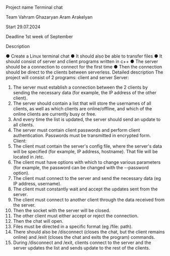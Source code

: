 Project name  		Terminal chat 

Team				Vahram Ghazaryan Aram Arakelyan

Start				29.07.2024

Deadline				1st week of September

Description

●	Create a Linux terminal chat
●	It should also be able to transfer files
●	It should consist of server and client programs written in c++
●	The server should be a connection to connect for the first time
●	Then the connection should be direct to the clients between serverless.
Detailed description
The project will consist of 2 programs: client and server
Server:
1.	The server must establish a connection between the 2 clients by sending the necessary data (for example, the IP address of the other client).
2.	The server should contain a list that will store the usernames of all clients, as well as which clients are online/offline, and which of the online clients are currently busy or free.
3.	And every time the list is updated, the server should send an update to all clients.
4.	The server must contain client passwords and perform client authentication. Passwords must be transmitted in encrypted form.
Client:
1.	The client must contain the server's config file, where the server's data will be specified (for example, IP address, hostname). That file will be located in /etc.
2.	The client must have options with which to change various parameters (for example, the password can be changed with the --password option)․
3.	The client must connect to the server and send the necessary data (eg IP address, username)․
4.	The client must constantly wait and accept the updates sent from the server․
5.	The client must connect to another client through the data received from the server.
6.	Then the socket with the server will be closed.
7.	The other client must either accept or reject the connection.
8.	Then the chat will open.
9.	Files must be directed in a specific format (eg /file: path).
10.	There should also be /disconnect (closes the chat, but the client remains online) and /exit (closes the chat and exits the program) commands․
11.	During /disconnect and /exit, clients connect to the server and the server updates the list and sends update to the rest of the clients.
